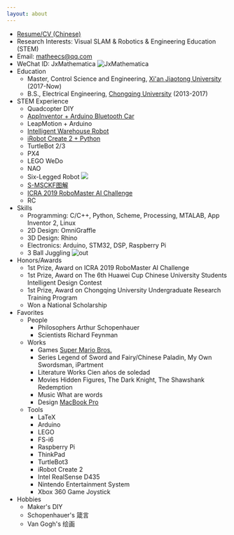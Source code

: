 ```yaml
---
layout: about
---
```


- [Resume/CV (Chinese)](/files/cv/cv2019.pdf)
- Research Interests: Visual SLAM & Robotics & Engineering Education (STEM)
- Email: <matheecs@qq.com>
- WeChat ID: JxMathematica
  ![JxMathematica](https://tvax4.sinaimg.cn/large/d494c514ly1gakypy0tsqj21uy0gatdf.jpg)
- Education
  - Master, Control Science and Engineering, [Xi'an Jiaotong University](http://www.xjtu.edu.cn) (2017-Now)
  - B.S., Electrical Engineering, [Chongqing University](http://www.cqu.edu.cn/v1/) (2013-2017)
- STEM Experience
  - Quadcopter DIY
  - [AppInventor + Arduino Bluetooth Car](https://www.arduino.cn/thread-17552-1-1.html)
  - LeapMotion + Arduino
  - [Intelligent Warehouse Robot](https://github.com/matheecs/Auto-Picking-Robot)
  - [iRobot Create 2 + Python](https://github.com/matheecs/iRobot-Create-2-OI-Python)
  - TurtleBot 2/3
  - PX4
  - LEGO WeDo
  - NAO
  - Six-Legged Robot
  ![](https://tva1.sinaimg.cn/large/d494c514ly1gcmbadww41j2204201nk4.jpg)
  - [S-MSCKF图解](https://www.bilibili.com/video/av94771869)
  - [ICRA 2019 RoboMaster AI Challenge](https://www.bilibili.com/video/av94578715)
  - RC
- Skills
  - Programming: C/C++, Python, Scheme, Processing, MTALAB, App Inventor 2, Linux
  - 2D Design: OmniGraffle
  - 3D Design: Rhino
  - Electronics: Arduino, STM32, DSP, Raspberry Pi
  - 3 Ball Juggling
  ![out](https://tva3.sinaimg.cn/large/d494c514ly1gcsglssxgdg20go0b4qv5.gif)
- Honors/Awards
  - 1st Prize, Award on ICRA 2019 RoboMaster AI Challenge
  - 1st Prize, Award on The 6th Huawei Cup Chinese University Students Intelligent Design Contest
  - 1st Prize, Award on Chongqing University Undergraduate Research Training Program
  - Won a National Scholarship
- Favorites
  - People
    - Philosophers Arthur Schopenhauer
    - Scientists Richard Feynman
  - Works
    - Games [Super Mario Bros.](http://www.freesupergames.com/super-mario-bros.php)
    - Series Legend of Sword and Fairy/Chinese Paladin, My Own Swordsman, iPartment
    - Literature Works Cien años de soledad
    - Movies Hidden Figures, The Dark Knight, The Shawshank Redemption
    - Music What are words
    - Design [MacBook Pro](https://www.apple.com/macbook-pro/)
  - Tools
    - LaTeX
    - Arduino
    - LEGO
    - FS-i6
    - Raspberry Pi
    - ThinkPad
    - TurtleBot3
    - iRobot Create 2
    - Intel RealSense D435
    - Nintendo Entertainment System
    - Xbox 360 Game Joystick
- Hobbies
  - Maker's DIY
  - Schopenhauer's 箴言
  - Van Gogh's 绘画